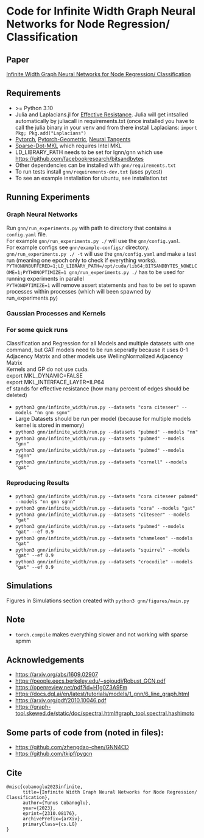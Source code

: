 # Code for Infinite Width Graph Neural Networks for Node Regression/ Classification

## Paper
[Infinite Width Graph Neural Networks for Node Regression/ Classification](https://arxiv.org/abs/2310.08176) 



## Requirements
- \>= Python 3.10
- Julia and Laplacians.jl for [Effective Resistance](https://github.com/danspielman/Laplacians.jl). Julia will get intsalled automatically by juliacall in requirements.txt (once installed you have to call the julia binary in your venv and from there install Laplacians: `import Pkg; Pkg.add("Laplacians")` 
- [Pytorch](https://pytorch.org/), [Pytorch-Geometric](https://pytorch-geometric.readthedocs.io/en/latest/), [Neural Tangents](https://github.com/google/neural-tangents)
- [Sparse-Dot-MKL](https://github.com/flatironinstitute/sparse_dot) which requires Intel MKL
- LD_LIBRARY_PATH needs to be set for lgnn/gnn which use https://github.com/facebookresearch/bitsandbytes
- Other dependencies can be installed with `gnn/requirements.txt`
- To run tests install `gnn/requirements-dev.txt` (uses pytest)
- To see an example installation for ubuntu, see installation.txt

## Running Experiments

### Graph Neural Networks
Run `gnn/run_experiments.py` with path to directory that contains a `config.yaml` file. <br/>
For example `gnn/run_experiments.py ./` will use the `gnn/config.yaml`. <br/>
For example configs see `gnn/example-configs/` directory. <br/>
`gnn/run_experiments.py ./ -t` will use the `gnn/config.yaml` and make a test run (meaning one epoch only to check if everything works). <br/>
`PYTHONUNBUFFERED=1;LD_LIBRARY_PATH=/opt/cuda/lib64;BITSANDBYTES_NOWELCOME=1;PYTHONOPTIMIZE=1 gnn/run_experiments.py ./` has to be used for running experiments in parallel <br/>
`PYTHONOPTIMIZE=1` will remove assert statements and has to be set to spawn processes within processes (which will been spawned by run_experiments.py)

### Gaussian Processes and Kernels
### For some quick runs 
Classification and Regression for all Models and multiple datasets with one command, but GAT models need to be run seperatly because it uses 0-1 Adjacency Matrix and other models use WellingNormalized Adjacency Matrix <br/>
Kernels and GP do not use cuda. <br/>
export MKL_DYNAMIC=FALSE <br/>
export MKL_INTERFACE_LAYER=ILP64 <br/>
ef stands for effective resistance (how many percent of edges should be deleted) <br/>

 - `python3 gnn/infinite_width/run.py --datasets "cora citeseer" --models "nn gnn sgnn"`
 - Large Datasets should be run per model (because for multiple models kernel is stored in memory)
 - `python3 gnn/infinite_width/run.py --datasets "pubmed" --models "nn"`
 - `python3 gnn/infinite_width/run.py --datasets "pubmed" --models "gnn"`
 - `python3 gnn/infinite_width/run.py --datasets "pubmed" --models "sgnn"`
 - `python3 gnn/infinite_width/run.py --datasets "cornell" --models "gat"`

### Reproducing Results
 - `python3 gnn/infinite_width/run.py --datasets "cora citeseer pubmed" --models "nn gnn sgnn"`
 - `python3 gnn/infinite_width/run.py --datasets "cora" --models "gat"`
 - `python3 gnn/infinite_width/run.py --datasets "citeseer" --models "gat"`
 - `python3 gnn/infinite_width/run.py --datasets "pubmed" --models "gat" --ef 0.9`
 - `python3 gnn/infinite_width/run.py --datasets "chameleon" --models "gat"`
 - `python3 gnn/infinite_width/run.py --datasets "squirrel" --models "gat" --ef 0.9`
 - `python3 gnn/infinite_width/run.py --datasets "crocodile" --models "gat" --ef 0.9`

## Simulations
 Figures in Simulations section created with `python3 gnn/figures/main.py`

## Note
- `torch.compile` makes everything slower and not working with sparse spmm


## Acknowledgements
- https://arxiv.org/abs/1609.02907
- https://people.eecs.berkeley.edu/~sojoudi/Robust_GCN.pdf
- https://openreview.net/pdf?id=H1g0Z3A9Fm
- https://docs.dgl.ai/en/latest/tutorials/models/1_gnn/6_line_graph.html
- https://arxiv.org/pdf/2010.10046.pdf
- https://graph-tool.skewed.de/static/doc/spectral.html#graph_tool.spectral.hashimoto

## Some parts of code from (noted in files):
- https://github.com/zhengdao-chen/GNN4CD
- https://github.com/tkipf/pygcn

## Cite
```
@misc{cobanoglu2023infinite,
      title={Infinite Width Graph Neural Networks for Node Regression/ Classification}, 
      author={Yunus Cobanoglu},
      year={2023},
      eprint={2310.08176},
      archivePrefix={arXiv},
      primaryClass={cs.LG}
} 
```


